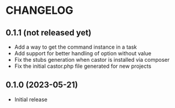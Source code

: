 # CHANGELOG

## 0.1.1 (not released yet)

* Add a way to get the command instance in a task
* Add support for better handling of option without value
* Fix the stubs generation when castor is installed via composer
* Fix the initial castor.php file generated for new projects

## 0.1.0 (2023-05-21)

* Initial release
